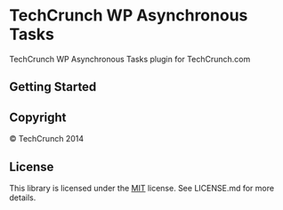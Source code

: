# TechCrunch WP Asynchronous Tasks

TechCrunch WP Asynchronous Tasks plugin for TechCrunch.com

## Getting Started



## Copyright

© TechCrunch 2014

## License

This library is licensed under the [MIT](http://opensource.org/licenses/MIT) license. See LICENSE.md for more details.
